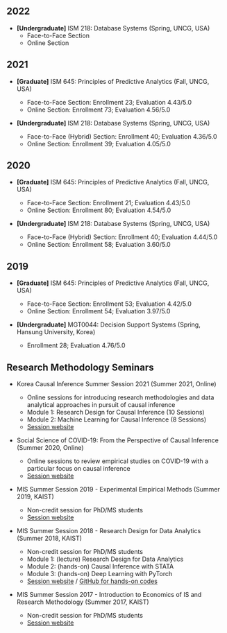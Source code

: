 

## 2022
* **[Undergraduate]** ISM 218: Database Systems (Spring, UNCG, USA)
	* Face-to-Face Section
	* Online Section

## 2021
* **[Graduate]** ISM 645: Principles of Predictive Analytics (Fall, UNCG, USA)
	* Face-to-Face Section: Enrollment 23; Evaluation 4.43/5.0
	* Online Section: Enrollment 73; Evaluation 4.56/5.0

* **[Undergraduate]** ISM 218: Database Systems (Spring, UNCG, USA)
	* Face-to-Face (Hybrid) Section: Enrollment 40; Evaluation 4.36/5.0
	* Online Section: Enrollment 39; Evaluation 4.05/5.0

## 2020
* **[Graduate]** ISM 645: Principles of Predictive Analytics (Fall, UNCG, USA)
	* Face-to-Face Section: Enrollment 21; Evaluation 4.43/5.0
	* Online Section: Enrollment 80; Evaluation 4.54/5.0

* **[Undergraduate]** ISM 218: Database Systems (Spring, UNCG, USA)
	* Face-to-Face (Hybrid) Section: Enrollment 40; Evaluation 4.44/5.0
	* Online Section: Enrollment 58; Evaluation 3.60/5.0


## 2019
* **[Graduate]** ISM 645: Principles of Predictive Analytics (Fall, UNCG, USA)
	* Face-to-Face Section: Enrollment 53; Evaluation 4.42/5.0
	* Online Section: Enrollment 54; Evaluation 3.97/5.0

* **[Undergraduate]** MGT0044: Decision Support Systems (Spring, Hansung University, Korea)
	* Enrollment 28; Evaluation 4.76/5.0


## Research Methodology Seminars
* Korea Causal Inference Summer Session 2021 (Summer 2021, Online)
	* Online sessions for introducing research methodologies and data analytical approaches in pursuit of causal inference
	* Module 1: Research Design for Causal Inference (10 Sessions)
	* Module 2: Machine Learning for Causal Inference (8 Sessions)
	* [Session website][1]

* Social Science of COVID-19: From the Perspective of Causal Inference (Summer 2020, Online)
	* Online sessions to review empirical studies on COVID-19 with a particular focus on causal inference
	* [Session website][2]

* MIS Summer Session 2019 - Experimental Empirical Methods (Summer 2019, KAIST)
	* Non-credit session for PhD/MS students
	* [Session website][3]

* MIS Summer Session 2018 - Research Design for Data Analytics (Summer 2018, KAIST)
	* Non-credit session for PhD/MS students
	* Module 1: (lecture) Research Design for Data Analytics
	* Module 2: (hands-on) Causal Inference with STATA
	* Module 3: (hands-on) Deep Learning with PyTorch
	* [Session website][4] / [GitHub for hands-on codes][5]

* MIS Summer Session 2017 - Introduction to Economics of IS and Research Methodology (Summer 2017, KAIST)
	* Non-credit session for PhD/MS students
	* [Session website][6]

[1]: https://sites.google.com/view/causal-inference2021
[2]: https://sites.google.com/view/social-science-of-covid-19
[3]: https://sites.google.com/view/kaist-mis-session2019
[4]: https://sites.google.com/view/kaist-mis-session2018
[5]: https://github.com/jiyong-park/kaist-summer-session2018
[6]: https://sites.google.com/view/kaist-mis-session2017
